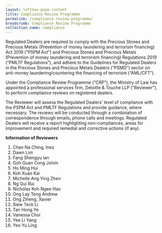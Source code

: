 ```yaml
---
layout: leftnav-page-content
title: Compliance Review Programme
permalink: /compliance-review-programme/
breadcrumb: Compliance Review Programme
collection_name: compliance
---
```


Regulated Dealers are required to comply with the Precious Stones and Precious Metals (Prevention of money laundering and terrorism financing) Act 2019 (“PSPM Act”) and Precious Stones and Precious Metals (Prevention of money laundering and terrorism financing) Regulations 2019 (“PMLTF Regulations”), and adhere to the Guidelines for Regulated Dealers in the Precious Stones and Precious Metals Dealers (“PSMD”) sector on anti-money laundering/countering the financing of terrorism (“AML/CFT”).

Under the Compliance Review Programme (“CRP”), the Ministry of Law has appointed a professional services firm, Deloitte & Touche LLP (“Reviewer”), to perform compliance reviews on registered dealers.

The Reviewer will assess the Regulated Dealers' level of compliance with the PSPM Act and PMLTF Regulations and provide guidance, where necessary. The reviews will be conducted through a combination of correspondence through emails, phone calls and meetings. Regulated Dealers will receive a report highlighting non-compliances, areas for improvement and required remedial and corrective actions (if any).

**Information of Reviewers** <br>
1. Chan Na Ching, Inez
2. Dawn Lim
3. Fang Shengyu Ian
4. Goh Guan Cong Jolvin
5. Ho Ming Hui
6. Koh Xuan Kai
7. Michelle Ang Ying Zhen
8. Ng Gui Rui
9. Nicholas Koh Ngee Hao
10. Ong Lay Teng Andrew
11. Ong Ziheng, Xavier
12. Siew Teck Li
13. Tan Hong Ye
14. Vanessa Choi
15. Yee Li Yang
16. Yeo Yu Ling
